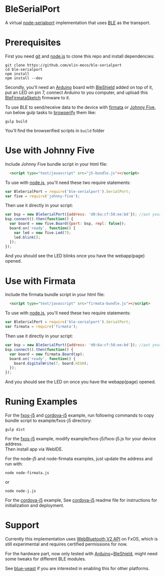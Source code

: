 BleSerialPort
=============

A virtual [node-serialport] implementation that uses [BLE] as the transport.

# Prerequisites

First you need [git] and [node.js] to clone this repo and install dependencies:
```
git clone https://github.com/elin-moco/ble-serialport
cd ble-serialport
npm install
npm install --dev
```

Secondly, you'll need an [Arduino] board with [BleShield] added on top of it, 
put an LED on pin 7, connect Arduino to you computer, 
and upload this [BleFirmataSketch] firmware to it.

To use BLE to send/receive data to the device with [firmata] or [Johnny Five],
run below gulp tasks to [browserify] them like:
```
gulp build
```

You'll find the browserified scripts in `build` folder 


# Use with Johnny Five

Include Johnny Five bundle script in your html file:
```html
  <script type="text/javascript" src="j5-bundle.js"></script>
```
To use with [node.js], you'll need these two require statements:
```javascript
var BleSerialPort = require('ble-serialport').SerialPort;
var five = require('johnny-five');
```

Then use it directly in your script:
```javascript
var bsp = new BleSerialPort({address: 'd0:6a:cf:58:ee:bd'}); //put your device name or address here
bsp.connect().then(function() {
  var board = new five.Board({port: bsp, repl: false});
  board.on('ready', function() {
    var led = new five.Led(7);
    led.blink();
  });
});

```

And you should see the LED blinks once you have the webapp(page) opened.


# Use with Firmata

Include the firmata bundle script in your html file:
```html
  <script type="text/javascript" src="firmata-bundle.js"></script>
```
To use with [node.js], you'll need these two require statements:
```javascript
var BleSerialPort = require('ble-serialport').SerialPort;
var firmata = require('firmata');
```

Then use it directly in your script:
```javascript
var bsp = new BleSerialPort({address: 'd0:6a:cf:58:ee:bd'}); //put your device name or address here
bsp.connect().then(function() {
  var board = new firmata.Board(sp);
  board.on('ready', function() {
    board.digitalWrite(7, board.HIGH);
  });
});

```

And you should see the LED on once you have the webapp(page) opened.


# Runing Examples

For the [fxos-j5] and [cordova-j5] example,
run following commands to copy bundle script to example/fxos-j5 directory:
```
gulp dist
```

For the [fxos-j5] example,
modify example/fxos-j5/fxos-j5.js for your device address.  
Then install app via WebIDE.

For the node-j5 and node-firmata examples, just update the address and run with:
```
node node-firmata.js
```
or
```
node node-j.js
```

For the [cordova-j5] example,
See [cordova-j5] readme file for instructions for initialization and deployment.

# Support

Currently this implementation uses [WebBluetooth V2 API](https://wiki.mozilla.org/B2G/Bluetooth/WebBluetooth-v2) on FxOS,
which is still experimental and requires certified permissions for now.

For the hardware part, now only tested with [Arduino]+[BleShield], might need some tweaks for different BLE modules.

See [blue-yeast] if you are interested in enabling this for other platforms.

[BLE]: https://en.wikipedia.org/wiki/Bluetooth_low_energy
[Arduino]: http://arduino.cc/
[BleShield]: http://redbearlab.com/bleshield/
[node-serialport]: https://github.com/voodootikigod/node-serialport
[firmata]: https://github.com/jgautier/firmata/ 
[Johnny Five]: http://github.com/rwaldron/johnny-five/ 
[BleFirmataSketch]: https://codebender.cc/sketch:128276
[blue-yeast]: https://github.com/evanxd/blue-yeast
[WebBluetooth V2 API]: https://wiki.mozilla.org/B2G/Bluetooth/WebBluetooth-v2
[browserify]: http://browserify.org/ 
[node.js]: https://nodejs.org/
[git]: https://git-scm.com/
[fxos-j5]: https://github.com/elin-moco/ble-serialport/tree/master/example/fxos-j5
[cordova-j5]: https://github.com/elin-moco/ble-serialport/tree/master/example/cordova-j5